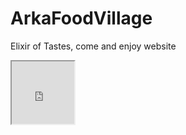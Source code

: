 # ArkaFoodVillage
Elixir of Tastes, come and enjoy website
<iframe src="https://fluvid.com/videos/detail/KYROqTqwdduaMZn1A" width="100px" height="100px"></iframe>
